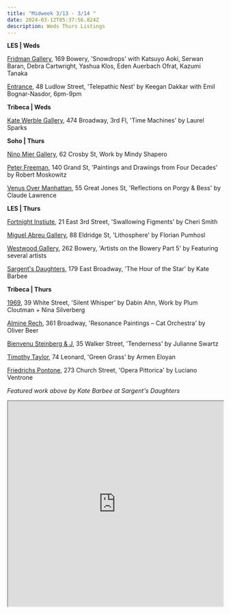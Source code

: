 ```yaml
---
title: "Midweek 3/13 - 3/14 "
date: 2024-03-12T05:37:56.824Z
description: Weds Thurs Listings
---
```

**L﻿ES | Weds**

[Fridman Gallery](https://www.fridmangallery.com/), 169 Bowery, 'Snowdrops' with Katsuyo Aoki, Serwan Baran, Debra Cartwright, Yashua Klos, Eden Auerbach Ofrat, Kazumi Tanaka

[Entrance](https://www.instagram.com/entrance.nyc/), 48 Ludlow Street, 'Telepathic Nest' by Keegan Dakkar with Emil Bognar-Nasdor, 6pm-9pm

**Tribeca | Weds**

[Kate Werble Gallery](https://www.katewerblegallery.com/), 474 Broadway, 3rd Fl, 'Time Machines' by Laurel Sparks

**S﻿oho | Thurs**

[Nino Mier Gallery](https://www.miergallery.com/exhibitions), 62 Crosby St, Work by Mindy Shapero

[Peter Freeman](https://www.peterfreemaninc.com/exhibitions/robert-moskowitz), 140 Grand St, 'Paintings and Drawings from Four Decades' by Robert Moskowitz

[Venus Over Manhattan](https://www.venusovermanhattan.com/exhibitions/claude-lawrence-reflections-on-porgy-bess), 55 Great Jones St, 'Reflections on Porgy & Bess' by Claude Lawrence

**L﻿ES | Thurs**

[Fortnight Instiute](https://fortnight.institute/exhibitions/83-cheri-smith-swallowing-figments/), 21 East 3rd Street, 'Swallowing Figments' by Cheri Smith

[Miguel Abreu Gallery](https://miguelabreugallery.com/exhibitions/lithosphere/), 88 Eldridge St, 'Lithosphere' by Florian Pumhosl

[Westwood Gallery](https://www.westwoodgallery.com/exhibitions/artists-on-the-bowery-part-5), 262 Bowery, 'Artists on the Bowery Part 5' by Featuring several artists

[Sargent's Daughters](https://www.sargentsdaughters.com/kate-barbee-the-hour-of-the-star), 179 East Broadway, 'The Hour of the Star' by Kate Barbee

**T﻿ribeca | Thurs**

[1969](http://www.1969gallery.com/), 39 White Street, 'Silent Whisper' by Dabin Ahn, Work by Plum Cloutman + Nina Silverberg

[Almine Rech](https://www.alminerech.com/exhibitions/9384-oliver-beer-resonance-paintings-cat-orchestra), 361 Broadway, 'Resonance Paintings – Cat Orchestra' by Oliver Beer

[Bienvenu Steinberg & J](http://www.bsandj.com/exhibitions/tenderness), 35 Walker Street, 'Tenderness' by Julianne Swartz

[Timothy Taylor](https://www.timothytaylor.com/exhibitions/233-armen-eloyan-green-grass/), 74 Leonard, 'Green Grass' by Armen Eloyan

[Friedrichs Pontone](https://www.friedrichspontone.com/exhibitions/28-luciano-ventrone-opera-pittorica/cover/), 273 Church Street, 'Opera Pittorica' by Luciano Ventrone

*F﻿eatured work above by Kate Barbee at Sargent's Daughters*

<iframe src="https://www.google.com/maps/d/u/1/embed?mid=1qtv6nuTgDDFSrArCsNQSA3fpnn4Mws8&ehbc=2E312F" width="100%" height="480"></iframe>